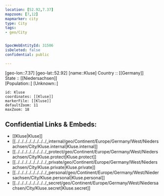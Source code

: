 ```yaml
---
location: [52.92,7.37] 
mapzoom: [7,12] 
mapmarker: city 
type: City
tags:
- geo/City


SpocWebEntityId: 31506
isDeleted: false
confidential: public

---
```

[geo-lon::7.37] 
[geo-lat::52.92] 
[name::Kluse] 
Country :: [[Germany]]  
State :: [[Niedersachsen]]  
[Population::] 
[Unknown::] 


```leaflet
id: Kluse
coordinates: [[Kluse]] 
markerFile: [[Kluse]] 
defaultZoom: 11 
maxZoom: 18
```


## Confidential Links & Embeds: 
- [[Kluse|Kluse]]  
- [[../../../../../../../../_internal/geo/Continent/Europe/Germany/West/Niedersachsen/City/Kluse.internal|Kluse.internal]] 
- [[../../../../../../../../_protect/geo/Continent/Europe/Germany/West/Niedersachsen/City/Kluse.protect|Kluse.protect]] 
- [[../../../../../../../../_private/geo/Continent/Europe/Germany/West/Niedersachsen/City/Kluse.private|Kluse.private]] 
- [[../../../../../../../../_personal/geo/Continent/Europe/Germany/West/Niedersachsen/City/Kluse.personal|Kluse.personal]] 
- [[../../../../../../../../_secret/geo/Continent/Europe/Germany/West/Niedersachsen/City/Kluse.secret|Kluse.secret]] 
